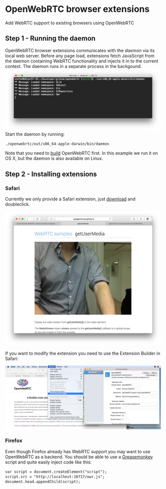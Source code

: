 OpenWebRTC browser extensions
=============================

Add WebRTC support to existing browsers using OpenWebRTC

## Step 1 - Running the daemon
OpenWebRTC browser extensions communicates with the *daemon* via its local web server. Before any page load, extensions fetch JavaScript from the daemon containing WebRTC functionality and injects it in to the current context. The daemon runs in a separate process in the backgound.
![Daemon screenshot](https://github.com/EricssonResearch/openwebrtc-browser-extensions/blob/master/imgs/daemon.png)
Start the daemon by running:
```
./openwebrtc/out/x86_64-apple-darwin/bin/daemon
```
Note that you need to [build](https://github.com/EricssonResearch/openwebrtc#building) OpenWebRTC first. In this example we run it on OS X, but the daemon is also available on Linux.

## Step 2 - Installing extensions

### Safari
Currently we only provide a Safari extension, just  [download](https://github.com/EricssonResearch/openwebrtc-browser-extensions/blob/master/safari/OpenWebRTC.safariextz) and doubleclick.

![Safari gUM screenshot](https://github.com/EricssonResearch/openwebrtc-browser-extensions/blob/master/imgs/safari_gum.png)

If you want to modify the extension you need to use the Extension Builder in Safari:

![Safari screenshot](https://github.com/EricssonResearch/openwebrtc-browser-extensions/blob/master/imgs/safari_screenshot.png)

### Firefox
Even though Firefox already has WebRTC support you may want to use OpenWebRTC as a backend. You should be able to use a [Greasemonkey](https://github.com/greasemonkey/greasemonkey/) script and quite easily inject code like this:

```
var script = document.createElement("script");
script.src = "http://localhost:10717/owr.js";
document.head.appendChild(script);
```
